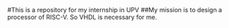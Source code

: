 #This is a repository for my internship in UPV
##My mission is to design a processor of RISC-V. So VHDL is necessary for me.
